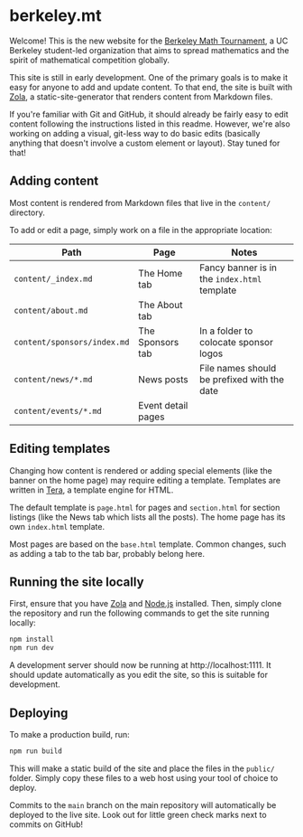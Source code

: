 # berkeley.mt

Welcome! This is the new website for the
[Berkeley Math Tournament](https://berkeley.mt/), a UC Berkeley student-led
organization that aims to spread mathematics and the spirit of mathematical
competition globally.

This site is still in early development. One of the primary goals is to make it
easy for anyone to add and update content. To that end, the site is built with
[Zola](https://getzola.org/), a static-site-generator that renders content from
Markdown files.

If you're familiar with Git and GitHub, it should already be fairly easy to edit
content following the instructions listed in this readme. However, we're also
working on adding a visual, git-less way to do basic edits (basically anything
that doesn't involve a custom element or layout). Stay tuned for that!

## Adding content

Most content is rendered from Markdown files that live in the `content/`
directory.

To add or edit a page, simply work on a file in the appropriate location:

| Path                        | Page               | Notes                                        |
| --------------------------- | ------------------ | -------------------------------------------- |
| `content/_index.md`         | The Home tab       | Fancy banner is in the `index.html` template |
| `content/about.md`          | The About tab      |                                              |
| `content/sponsors/index.md` | The Sponsors tab   | In a folder to colocate sponsor logos        |
| `content/news/*.md`         | News posts         | File names should be prefixed with the date  |
| `content/events/*.md`       | Event detail pages |                                              |

## Editing templates

Changing how content is rendered or adding special elements (like the banner on
the home page) may require editing a template. Templates are written in
[Tera](https://keats.github.io/tera/), a template engine for HTML.

The default template is `page.html` for pages and `section.html` for section
listings (like the News tab which lists all the posts). The home page has its
own `index.html` template.

Most pages are based on the `base.html` template. Common changes, such as adding
a tab to the tab bar, probably belong here.

## Running the site locally

First, ensure that you have [Zola](https://getzola.org/) and
[Node.js](https://nodejs.org/) installed. Then, simply clone the repository and
run the following commands to get the site running locally:

```bash
npm install
npm run dev
```

A development server should now be running at http://localhost:1111. It should
update automatically as you edit the site, so this is suitable for development.

## Deploying

To make a production build, run:

```bash
npm run build
```

This will make a static build of the site and place the files in the `public/`
folder. Simply copy these files to a web host using your tool of choice to
deploy.

Commits to the `main` branch on the main repository will automatically be
deployed to the live site. Look out for little green check marks next to commits
on GitHub!
